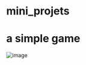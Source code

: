 # mini_projets
# a simple game
![image](https://github.com/user-attachments/assets/6bed0034-be5f-43aa-aecf-d0e7c59f84f3)

